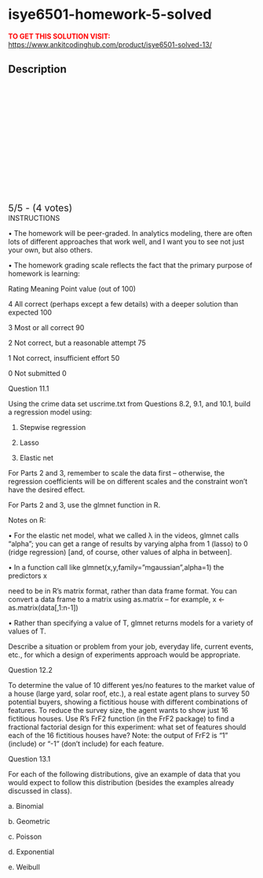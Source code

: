 # isye6501-homework-5-solved



**<span style='color:red'>TO GET THIS SOLUTION VISIT:</span>** https://www.ankitcodinghub.com/product/isye6501-solved-13/

<h2>Description</h2>



<div class="kk-star-ratings kksr-auto kksr-align-center kksr-valign-top" data-payload="{&quot;align&quot;:&quot;center&quot;,&quot;id&quot;:&quot;127881&quot;,&quot;slug&quot;:&quot;default&quot;,&quot;valign&quot;:&quot;top&quot;,&quot;ignore&quot;:&quot;&quot;,&quot;reference&quot;:&quot;auto&quot;,&quot;class&quot;:&quot;&quot;,&quot;count&quot;:&quot;4&quot;,&quot;legendonly&quot;:&quot;&quot;,&quot;readonly&quot;:&quot;&quot;,&quot;score&quot;:&quot;5&quot;,&quot;starsonly&quot;:&quot;&quot;,&quot;best&quot;:&quot;5&quot;,&quot;gap&quot;:&quot;4&quot;,&quot;greet&quot;:&quot;Rate this product&quot;,&quot;legend&quot;:&quot;5\/5 - (4 votes)&quot;,&quot;size&quot;:&quot;24&quot;,&quot;title&quot;:&quot;isye6501 Homework 5  Solved&quot;,&quot;width&quot;:&quot;138&quot;,&quot;_legend&quot;:&quot;{score}\/{best} - ({count} {votes})&quot;,&quot;font_factor&quot;:&quot;1.25&quot;}">
            
<div class="kksr-stars">
    
<div class="kksr-stars-inactive">
            <div class="kksr-star" data-star="1" style="padding-right: 4px">
            

<div class="kksr-icon" style="width: 24px; height: 24px;"></div>
        </div>
            <div class="kksr-star" data-star="2" style="padding-right: 4px">
            

<div class="kksr-icon" style="width: 24px; height: 24px;"></div>
        </div>
            <div class="kksr-star" data-star="3" style="padding-right: 4px">
            

<div class="kksr-icon" style="width: 24px; height: 24px;"></div>
        </div>
            <div class="kksr-star" data-star="4" style="padding-right: 4px">
            

<div class="kksr-icon" style="width: 24px; height: 24px;"></div>
        </div>
            <div class="kksr-star" data-star="5" style="padding-right: 4px">
            

<div class="kksr-icon" style="width: 24px; height: 24px;"></div>
        </div>
    </div>
    
<div class="kksr-stars-active" style="width: 138px;">
            <div class="kksr-star" style="padding-right: 4px">
            

<div class="kksr-icon" style="width: 24px; height: 24px;"></div>
        </div>
            <div class="kksr-star" style="padding-right: 4px">
            

<div class="kksr-icon" style="width: 24px; height: 24px;"></div>
        </div>
            <div class="kksr-star" style="padding-right: 4px">
            

<div class="kksr-icon" style="width: 24px; height: 24px;"></div>
        </div>
            <div class="kksr-star" style="padding-right: 4px">
            

<div class="kksr-icon" style="width: 24px; height: 24px;"></div>
        </div>
            <div class="kksr-star" style="padding-right: 4px">
            

<div class="kksr-icon" style="width: 24px; height: 24px;"></div>
        </div>
    </div>
</div>
                

<div class="kksr-legend" style="font-size: 19.2px;">
            5/5 - (4 votes)    </div>
    </div>
INSTRUCTIONS

• The homework will be peer-graded. In analytics modeling, there are often lots of different approaches that work well, and I want you to see not just your own, but also others.

• The homework grading scale reflects the fact that the primary purpose of homework is learning:

Rating Meaning Point value (out of 100)

4 All correct (perhaps except a few details) with a deeper solution than expected 100

3 Most or all correct 90

2 Not correct, but a reasonable attempt 75

1 Not correct, insufficient effort 50

0 Not submitted 0

Question 11.1

Using the crime data set uscrime.txt from Questions 8.2, 9.1, and 10.1, build a regression model using:

1. Stepwise regression

2. Lasso

3. Elastic net

For Parts 2 and 3, remember to scale the data first – otherwise, the regression coefficients will be on different scales and the constraint won’t have the desired effect.

For Parts 2 and 3, use the glmnet function in R.

Notes on R:

• For the elastic net model, what we called λ in the videos, glmnet calls “alpha”; you can get a range of results by varying alpha from 1 (lasso) to 0 (ridge regression) [and, of course, other values of alpha in between].

• In a function call like glmnet(x,y,family=”mgaussian”,alpha=1) the predictors x

need to be in R’s matrix format, rather than data frame format. You can convert a data frame to a matrix using as.matrix – for example, x &lt;- as.matrix(data[,1:n-1])

• Rather than specifying a value of T, glmnet returns models for a variety of values of T.

Describe a situation or problem from your job, everyday life, current events, etc., for which a design of experiments approach would be appropriate.

Question 12.2

To determine the value of 10 different yes/no features to the market value of a house (large yard, solar roof, etc.), a real estate agent plans to survey 50 potential buyers, showing a fictitious house with different combinations of features. To reduce the survey size, the agent wants to show just 16 fictitious houses. Use R’s FrF2 function (in the FrF2 package) to find a fractional factorial design for this experiment: what set of features should each of the 16 fictitious houses have? Note: the output of FrF2 is “1” (include) or “-1” (don’t include) for each feature.

Question 13.1

For each of the following distributions, give an example of data that you would expect to follow this distribution (besides the examples already discussed in class).

a. Binomial

b. Geometric

c. Poisson

d. Exponential

e. Weibull

